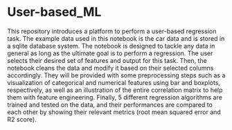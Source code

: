 # User-based_ML
This repository introduces a platform to perform a user-based regression task. The example data used in this notebook is the car data and is stored in a sqlite database system. The notebook is designed to tackle any data in general as long as the ultimate goal is to perform a regression. The user selects their desired set of features and output for this task. Then, the notebook cleans the data and modify it based on their selected columns accordingly. They will be provided with some preprocessing steps such as a visualization of categorical and numerical features using bar and boxplots, respectively, as well as an illustration of the entire correlation matrix to help them with feature engineering. Finally, 5 different regression algorithms are trained and tested on the data, and their performances are compared to each other by showing their relevant metrics (root mean squared error and R2 score).
